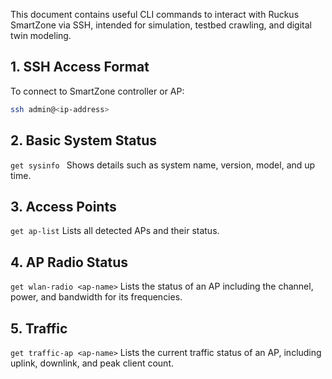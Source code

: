 This document contains useful CLI commands to interact with Ruckus SmartZone via SSH, intended for simulation, testbed crawling, and digital twin modeling.

## 1. SSH Access Format

To connect to SmartZone controller or AP:
```bash
ssh admin@<ip-address>
```

## 2. Basic System Status
``` get sysinfo  ```
Shows details such as system name, version, model, and up time.

## 3. Access Points
``` get ap-list ```
Lists all detected APs and their status.

## 4. AP Radio Status
```get wlan-radio <ap-name>```
Lists the status of an AP including the channel, power, and bandwidth for its frequencies.

## 5. Traffic
```get traffic-ap <ap-name>```
Lists the current traffic status of an AP, including uplink, downlink, and peak client count.
